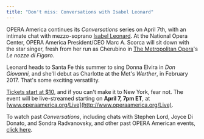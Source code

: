 ```yaml
---
title: "Don't miss: Conversations with Isabel Leonard"
---
```


OPERA America continues its *Conversations* series on April 7th, with an intimate chat with mezzo-soprano [Isabel Leonard](/scene/people/isabel-leonard/). At the National Opera Center, OPERA America President/CEO Marc A. Scorca will sit down with the star singer, fresh from her run as Cherubino in [The Metropolitan Opera](/scene/companies/the-metropolitan-opera/)'s *Le nozze di Figaro*. 

Leonard heads to Santa Fe this summer to sing Donna Elvira in *Don Giovanni*, and she'll debut as Charlotte at the Met's *Werther*, in February 2017. That's some exciting versatility. 

[Tickets start at $10](http://www.operaamerica.org/Onstage), and if you can't make it to New York, fear not. The event will be live-streamed starting on **April 7, 7pm ET**, at [www.operaamerica.org/Live](http://www.operaamerica.org/Live). 

To watch past *Conversations*, including chats with Stephen Lord, Joyce Di Donato, and Sondra Radvanovsky, and other past OPERA American events, [click here](http://www.operaamerica.org/Content/OperaCenter/Onstage/Index.aspx).

